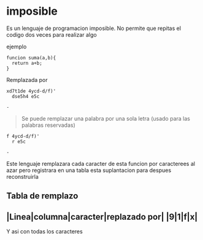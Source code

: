 # imposible

Es un lenguaje de programacion imposible. 
No permite que repitas el codigo dos veces para realizar algo

ejemplo 

```
funcion suma(a,b){
  return a+b; 
}
```

Remplazada por 

```
xd7t1de 4ycd-d/f)'
  dse5h4 e5c

-  
```
> Se puede remplazar una palabra por una sola letra (usado para las palabras reservadas)


```
f 4ycd-d/f)'
  r e5c

-  
```


Este lenguaje remplazara cada caracter de esta funcion por caracterees al azar 
pero registrara en una tabla esta suplantacion para despues reconstruirla 

Tabla de remplazo 
-----
|Linea|columna|caracter|replazado por|
|9|1|f|x|
-----



Y asi con todas los caracteres
